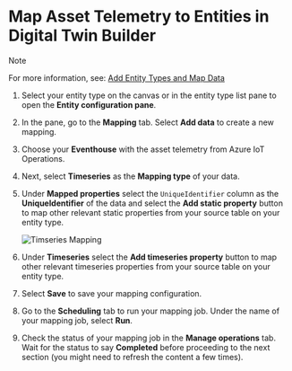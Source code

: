 # Map Asset Telemetry to Entities in Digital Twin Builder
> [!NOTE]  
> For more information, see: [Add Entity Types and Map Data](https://learn.microsoft.com/en-us/fabric/real-time-intelligence/digital-twin-builder/tutorial-2-add-entities-map-data)

1. Select your entity type on the canvas or in the entity type list pane to open the **Entity configuration pane**.
2. In the pane, go to the **Mapping** tab. Select **Add data** to create a new mapping.
3. Choose your **Eventhouse** with the asset telemetry from Azure IoT Operations.
4. Next, select **Timeseries** as the **Mapping type** of your data.
5. Under **Mapped properties** select the ``UniqueIdentifier`` column as the **UniqueIdentifier** of the data and select the **Add static property** button to map other relevant static properties from your source table on your entity type.
   
   ![Timseries Mapping](./images/timeseries_mapping.png "Timeseries Mapping")
7. Under **Timeseries** select the **Add timeseries property** button to map other relevant timeseries properties from your source table on your entity type.
8. Select **Save** to save your mapping configuration.
9. Go to the **Scheduling** tab to run your mapping job. Under the name of your mapping job, select **Run**.
10. Check the status of your mapping job in the **Manage operations** tab. Wait for the status to say **Completed** before proceeding to the next section (you might need to refresh the content a few times).
